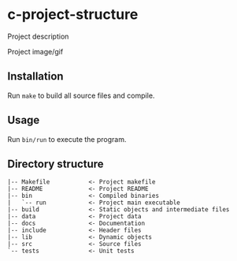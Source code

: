 # c-project-structure

Project description

Project image/gif

## Installation
Run `make` to build all source files and compile.

## Usage
Run `bin/run` to execute the program.

## Directory structure
```
|-- Makefile           <- Project makefile
|-- README             <- Project README
|-- bin                <- Compiled binaries
|   `-- run            <- Project main executable
|-- build              <- Static objects and intermediate files
|-- data               <- Project data
|-- docs               <- Documentation
|-- include            <- Header files
|-- lib                <- Dynamic objects
|-- src                <- Source files
`-- tests              <- Unit tests
```